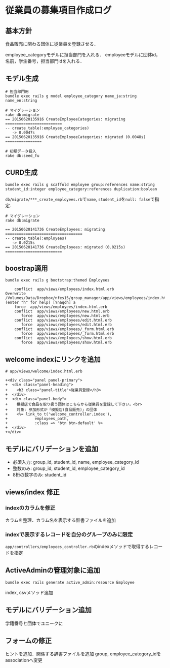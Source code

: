 # 従業員の募集項目作成ログ

## 基本方針

食品販売に関わる団体に従業員を登録させる．

employee_categoryモデルに担当部門を入れる．
employeeモデルに団体id，名前，学生番号，担当部門idを入れる．

## モデル生成

```
# 担当部門用
bundle exec rails g model employee_category name_ja:string name_en:string

# マイグレーション
rake db:migrate
== 20150620135916 CreateEmployeeCategories: migrating =========================
-- create_table(:employee_categories)
   -> 0.0047s
== 20150620135916 CreateEmployeeCategories: migrated (0.0048s) ================

# 初期データ投入
rake db:seed_fu
```

## CURD生成

```
bundle exec rails g scaffold employee group:references name:string student_id:integer employee_category:references duplication:boolean
```

`db/migrate/***_create_employees.rb`で`name`, `student_id`を`null: false`で指定．

```
# マイグレーション
rake db:migrate

== 20150620141736 CreateEmployees: migrating ==================================
-- create_table(:employees)
   -> 0.0215s
== 20150620141736 CreateEmployees: migrated (0.0215s) =========================
```

## boostrap適用

```
bundle exec rails g bootstrap:themed Employees

    conflict  app/views/employees/index.html.erb
Overwrite /Volumes/Data/Dropbox/nfes15/group_manager/app/views/employees/index.html.erb? (enter "h" for help) [Ynaqdh] a       
    force  app/views/employees/index.html.erb
    conflict  app/views/employees/new.html.erb
       force  app/views/employees/new.html.erb
    conflict  app/views/employees/edit.html.erb
       force  app/views/employees/edit.html.erb
    conflict  app/views/employees/_form.html.erb
       force  app/views/employees/_form.html.erb
    conflict  app/views/employees/show.html.erb
       force  app/views/employees/show.html.erb
```

## welcome indexにリンクを追加

```
# app/views/welcome/index.html.erb

+<div class="panel panel-primary">
+  <div class="panel-heading">
+    <h3 class="panel-title">従業員登録</h3>
+  </div>
+  <div class="panel-body">
+    模擬店で食品を取り扱う団体はこちらから従業員を登録して下さい。<br>
+    対象: 参加形式が「模擬店(食品販売)」の団体
+    <%= link_to t('welcome_controller.index'),
+            employees_path,
+            :class => 'btn btn-default' %>
+  </div>
+</div>
```

## モデルにバリデーションを追加

* 必須入力: group_id, student_id, name, employee_category_id
* 整数のみ: group_id, student_id, employee_category_id
* 8桁の数字のみ: student_id

## views/index 修正

### indexのカラムを修正

カラムを整理．カラム名を表示する辞書ファイルを追加

### indexで表示するレコードを自分のグループのみに限定

`app/controllers/employees_controller.rb`のindexメソッドで取得するレコードを指定


## ActiveAdminの管理対象に追加

```
bundle exec rails generate active_admin:resource Employee
```

index, csvメソッド追加

## モデルにバリデーション追加

学籍番号と団体でユニークに

## フォームの修正

ヒントを追加．関係する辞書ファイルを追加
group, employee_category_idをassociationへ変更
